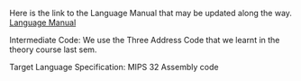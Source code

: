 Here is the link to the Language Manual that may be updated along the way.
[Language Manual](https://docs.google.com/document/d/1PIJ3q_vCDwEgB10g5ueo74WUkGhBS2Fo9Zd-Pk_Q1ms/edit)

Intermediate Code: We use the Three Address Code that we learnt in the theory course last sem.

Target Language Specification: MIPS 32 Assembly code